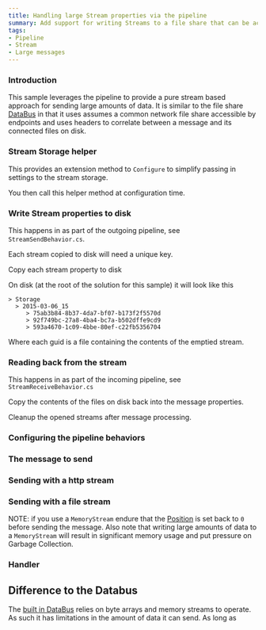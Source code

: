 ```yaml
---
title: Handling large Stream properties via the pipeline 
summary: Add support for writing Streams to a file share that can be access by multiple endpoints
tags:
- Pipeline
- Stream
- Large messages
---
```


### Introduction

This sample leverages the pipeline to provide a pure stream based approach for sending large amounts of data. It is similar to the  file share [DataBus](/nservicebus/databus.md) in that it uses assumes a common network file share accessible by endpoints and uses headers to correlate between a message and its connected files on disk.  

### Stream Storage helper

This provides an extension method to `Configure` to simplify passing in settings to the stream storage.

<!-- import stream-storage-helper -->

You then call this helper method at configuration time.

<!-- import configure-stream-storage --> 

### Write Stream properties to disk

This happens in as part of the outgoing pipeline, see `StreamSendBehavior.cs`.

Each stream copied to disk will need a unique key.

<!-- import generata-key-for-stream -->

Copy each stream property to disk

<!-- import copy-stream-properties-to-disk -->

On disk (at the root of the solution for this sample) it will look like this

```
> Storage
  > 2015-03-06_15
     > 75ab3b84-8b37-4da7-bf07-b173f2f5570d
     > 92f749bc-27a8-4ba4-bc7a-b502dffe9cd9
     > 593a4670-1c09-4bbe-80ef-c22fb5356704
```

Where each guid is a file containing the contents of the emptied stream.

### Reading back from the stream

This happens in as part of the incoming pipeline, see `StreamReceiveBehavior.cs`

Copy the contents of the files on disk back into the message properties.

<!-- import write-stream-properties-back -->

Cleanup the opened streams after message processing.

<!-- import cleanup-after-nested-action -->

### Configuring the pipeline behaviors

<!-- import pipeline-config -->

### The message to send

<!-- import message-with-stream -->

### Sending with a http stream

<!-- import send-message-with-http-stream -->

### Sending with a file stream

<!-- import send-message-with-file-stream -->

NOTE: if you use a `MemoryStream` endure that the [Position](https://msdn.microsoft.com/en-us/library/system.io.memorystream.position.aspx) is set back to `0` before sending the message. Also note that writing large amounts of data to a `MemoryStream` will result in significant memory usage and put pressure on Garbage Collection. 

### Handler

<!-- import message-with-stream-handler -->

## Difference to the Databus

The [built in DataBus](/nservicebus/databus.md) relies on byte arrays and memory streams to operate. As such it has limitations in the amount of data it can send. As long as 